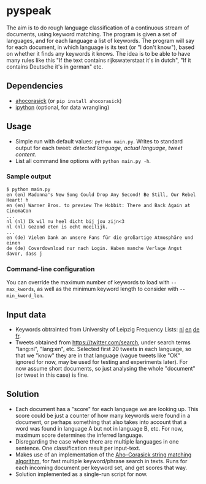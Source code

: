 # pyspeak
The aim is to do rough language classification of a continuous stream of documents, using keyword matching.
The program is given a set of languages, and for each language a list of keywords. The program will say for each document, in which language is its text (or "I don't know"), based on whether it finds any keywords it knows. The idea is to be able to have many rules like this "If the text contains rijkswaterstaat it's in dutch", "If it contains Deutsche it's in german" etc.

## Dependencies
* [ahocorasick](https://pypi.python.org/pypi/ahocorasick/0.9) (or `pip install ahocorasick`)
* [ipython](https://pypi.python.org/pypi/ipython) (optional, for data wrangling) 

## Usage
* Simple run with default values: `python main.py`. Writes to standard output for each tweet: *detected language*, *actual language*, *tweet content*.
* List all command line options with `python main.py -h`.

### Sample output
```
$ python main.py
en (en) Madonna's New Song Could Drop Any Second! Be Still, Our Rebel Heart! h
en (en) Warner Bros. to preview The Hobbit: There and Back Again at CinemaCon
...
nl (nl) Ik wil nu heel dicht bij jou zijn<3
nl (nl) Gezond eten is echt moeilijk.
...
en (de) Vielen Dank an unsere Fans für die großartige Atmosphäre und einen
de (de) Coverdownload nur nach Login. Haben manche Verlage Angst davor, dass j 
```

### Command-line configuration
You can override the maximum number of keywords to load with `--max_kwords`, as well as the minimum keyword length to consider with `--min_kword_len`.

## Input data
* Keywords obtrainted from University of Leipzig Frequency Lists: [nl](http://wortschatz.uni-leipzig.de/Papers/top100nl.txt) [en](http://wortschatz.uni-leipzig.de/Papers/top100en.txt) [de](http://wortschatz.uni-leipzig.de/Papers/top100de.txt) [fr](http://wortschatz.uni-leipzig.de/Papers/top100fr.txt).
* Tweets obtained from https://twitter.com/search, under search terms "lang:nl", "lang:en", etc. Selected first 20 tweets in each language, so that we "know" they are in that language (vague tweets like "OK" ignored for now, may be used for testing and experiments later). For now assume short documents, so just analysing the whole "document" (or tweet in this case) is fine.

## Solution
* Each document has a "score" for each language we are looking up. This score could be just a counter of how many keywords were found in a document, or perhaps something that also takes into account that a word was found in language A but not in language B, etc. For now, maximum score determines the inferred language.
* Disregarding the case where there are multiple languages in one sentence. One classification result per input-text.
* Makes use of an implementation of the [Aho–Corasick string matching algorithm](https://hkn.eecs.berkeley.edu/~dyoo/python/ahocorasick/), for fast multiple keyword/phrase search in texts. Runs for each incoming document per keyword set, and get scores that way.
* Solution implemented as a single-run script for now.